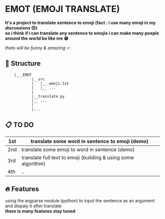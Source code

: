 # EMOT (EMOJI TRANSLATE)
__It's a project to translate sentence to emoji (fact : i use many emoji in my discussions :blush:)__ <br>
__so i think if i can translate any sentence to emojis i can make many poeple around the world be like me :grin:__ <br>

_thats will be funny & amazing :fire:_

## :dart: Structure

```shell
    |___EMOT
            |__src
            |   |__.emoji.txt
            |   |__ ...
            |
            |__translate.py
            |__ ...
            |
            |...
```

## :clipboard: TO DO

| 1st | translate some word in sentence to emoji (demo)                |
|-----|----------------------------------------------------------------|
| 2nd | translate some emoji to word in sentence (demo)                |
| 3rd | translate full text to emoji (building & using some algorithm) |
| 4th |  ..                                                            |

## :fire: Features 

using the argparse module (python) to input the sentence as an argument and dispaly it after translate <br>
__there is many features stay tuned__

